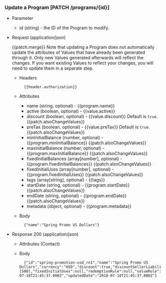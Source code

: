 ### Update a Program [PATCH /programs/{id}]

+ Parameter
    + id (string) - the ID of the Program to modify.

+ Request (application/json)

    {{patch.merge}} 
    Note that updating a Program does not automatically update the attributes of Values that have already been generated through it. Only new Values generated afterwards will reflect the changes. If you want existing Values to reflect your changes, you will need to update them in a separate step. 

    + Headers
    
            {{header.authorization}}
        
    + Attributes
        + name (string, optional) - {{program.name}}
        + active (boolean, optional) - {{value.active}}
        + discount (boolean, optional) - {{value.discount}} Default is `true`. {{patch.alsoChangeValues}}
        + preTax (boolean, optional) - {{value.preTax}} Default is `true`. {{patch.alsoChangeValues}}
        + minInitialBalance (number, optional) - {{program.minInitialBalance}} {{patch.alsoChangeValues}}
        + maxInitialBalance (number, optional) - {{program.maxInitialBalance}} {{patch.alsoChangeValues}}
        + fixedInitialBalances (array[number], optional) -  {{program.fixedInitialBalances}} {{patch.alsoChangeValues}}
        + fixedInitialUses (array[number], optional) -  {{program.fixedInitialUses}} {{patch.alsoChangeValues}}
        + tags (array[string], optional) - {{tags}}
        + startDate (string, optional) - {{program.startDate}} {{patch.alsoChangeValues}}
        + endDate (string, optional) - {{program.endDate}} {{patch.alsoChangeValues}}
        + metadata (object, optional) - {{program.metadata}}

    + Body

            {"name":"Spring Promo US Dollars"}
    
+ Response 200 (application/json)
    + Attributes (Contact)

    + Body
            
            {"id":"spring-promotion-usd_rn1","name":"Spring Promo US Dollars","currency":"USD","discount":true,"discountSellerLiability":null,"pretax":true,"active":true,"minInitialBalance":null,"maxInitialBalance":null,"fixedInitialBalances":[500],"fixedInitialUses":null,"redemptionRule":null,"valueRule":null,"startDate":null,"endDate":null,"metadata":null,"createdDate":"2018-07-18T21:45:37.000Z","updatedDate":"2018-07-18T21:45:37.000Z"}
